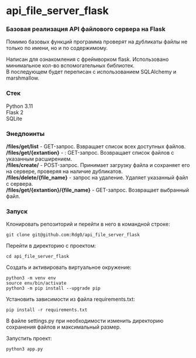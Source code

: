 # api_file_server_flask


### Базовая реализация API файлового сервера на Flask

Помимо базовых функций программа проверят на дубликаты файлы не только по имени, но и по содержимому.   

Написан для ознакомления с фреймворком flask. Использовано минимальное кол-во вспомогательных библиотек.  
В последующем будет переписан c использованием SQLAlchemy и marshmallow.


### Стек 

Python 3.11  
Flask 2  
SQLite


### Энедпоинты

**/files/get/list** - GET-запрос. Взвращает список всех доступных файлов.  
**/files/get/{extantion}** - : GET-запрос. Возвращает список файлов с указанным расширением.  
**/files/create/** -  POST-запрос. Принимает загрузку файла и сохраняет его на сервере, проверяя на наличие дубликатов.  
**/files/delete/{file_name}** -  запрос на удаление. Удаляет указанный файл с сервера.  
**/files/get/{extantion}/{file_name}** -  GET-запрос. Возвращает выбранный файл.  


### Запуск  

Клонировать репозиторий и перейти в него в командной строке:

```
git clone git@github.com:Rdg0/api_file_server_flask
```
Перейти в директорию с проектом:

```
cd api_file_server_flask
```

Cоздать и активировать виртуальное окружение:

```
python3 -m venv env
source env/bin/activate
python3 -m pip install --upgrade pip
```

Установить зависимости из файла requirements.txt:

```
pip install -r requirements.txt
```

В файле settings.py при необходимости изменить директорию сохранения файлов и максимальный размер.  


Запустить проект:

```
python3 app.py
``` 

